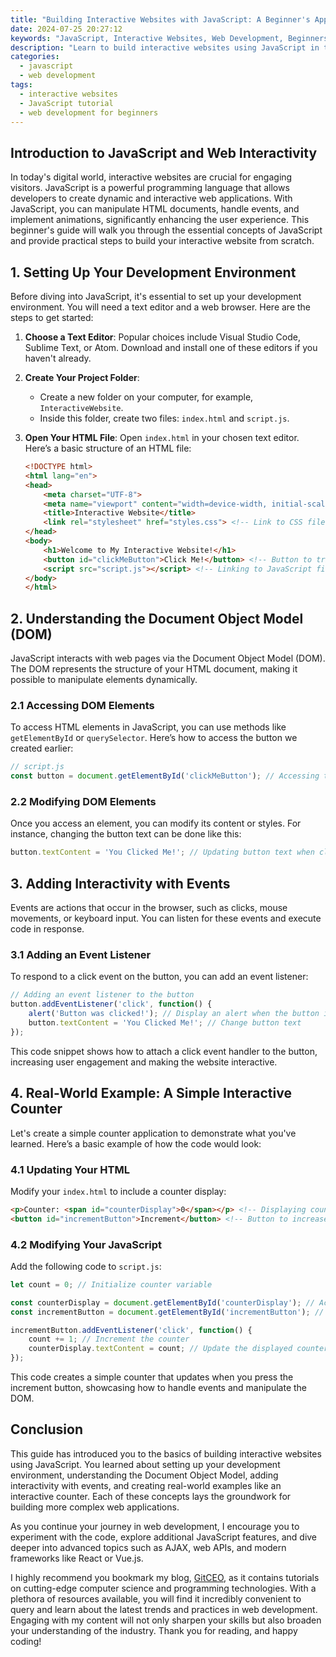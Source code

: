 ```yaml
---
title: "Building Interactive Websites with JavaScript: A Beginner's Approach"
date: 2024-07-25 20:27:12
keywords: "JavaScript, Interactive Websites, Web Development, Beginners Guide, Front-End Development"
description: "Learn to build interactive websites using JavaScript in this comprehensive beginner's guide. You'll explore the fundamentals of JavaScript, how to manipulate the DOM, create event-driven interactions, and implement real-world examples. This tutorial is perfect for aspiring web developers looking to enhance their coding skills and create engaging user experiences. Whether you're aiming to build simple web applications or looking to understand the basics of front-end development, this resource provides step-by-step instructions, code snippets, and practical tips to help you succeed. By the end of this tutorial, you'll have a solid foundation in JavaScript and the confidence to continue your journey in web development."
categories:
  - javascript
  - web development
tags:
  - interactive websites
  - JavaScript tutorial
  - web development for beginners
---
```


## Introduction to JavaScript and Web Interactivity

In today's digital world, interactive websites are crucial for engaging visitors. JavaScript is a powerful programming language that allows developers to create dynamic and interactive web applications. With JavaScript, you can manipulate HTML documents, handle events, and implement animations, significantly enhancing the user experience. This beginner's guide will walk you through the essential concepts of JavaScript and provide practical steps to build your interactive website from scratch. 

<!-- more -->

## 1. Setting Up Your Development Environment

Before diving into JavaScript, it's essential to set up your development environment. You will need a text editor and a web browser. Here are the steps to get started:

1. **Choose a Text Editor**: Popular choices include Visual Studio Code, Sublime Text, or Atom. Download and install one of these editors if you haven't already.
   
2. **Create Your Project Folder**: 
   - Create a new folder on your computer, for example, `InteractiveWebsite`.
   - Inside this folder, create two files: `index.html` and `script.js`.

3. **Open Your HTML File**: Open `index.html` in your chosen text editor. Here’s a basic structure of an HTML file:

   ```html
   <!DOCTYPE html>
   <html lang="en">
   <head>
       <meta charset="UTF-8">
       <meta name="viewport" content="width=device-width, initial-scale=1.0">
       <title>Interactive Website</title>
       <link rel="stylesheet" href="styles.css"> <!-- Link to CSS file if needed -->
   </head>
   <body>
       <h1>Welcome to My Interactive Website!</h1>
       <button id="clickMeButton">Click Me!</button> <!-- Button to trigger an event -->
       <script src="script.js"></script> <!-- Linking to JavaScript file -->
   </body>
   </html>
   ```

## 2. Understanding the Document Object Model (DOM)

JavaScript interacts with web pages via the Document Object Model (DOM). The DOM represents the structure of your HTML document, making it possible to manipulate elements dynamically.

### 2.1 Accessing DOM Elements

To access HTML elements in JavaScript, you can use methods like `getElementById` or `querySelector`. Here’s how to access the button we created earlier:

```javascript
// script.js
const button = document.getElementById('clickMeButton'); // Accessing the button by ID
```

### 2.2 Modifying DOM Elements

Once you access an element, you can modify its content or styles. For instance, changing the button text can be done like this:

```javascript
button.textContent = 'You Clicked Me!'; // Updating button text when clicked
```

## 3. Adding Interactivity with Events

Events are actions that occur in the browser, such as clicks, mouse movements, or keyboard input. You can listen for these events and execute code in response. 

### 3.1 Adding an Event Listener

To respond to a click event on the button, you can add an event listener:

```javascript
// Adding an event listener to the button
button.addEventListener('click', function() {
    alert('Button was clicked!'); // Display an alert when the button is clicked
    button.textContent = 'You Clicked Me!'; // Change button text
});
```

This code snippet shows how to attach a click event handler to the button, increasing user engagement and making the website interactive.

## 4. Real-World Example: A Simple Interactive Counter

Let's create a simple counter application to demonstrate what you've learned. Here’s a basic example of how the code would look:

### 4.1 Updating Your HTML

Modify your `index.html` to include a counter display:

```html
<p>Counter: <span id="counterDisplay">0</span></p> <!-- Displaying counter value -->
<button id="incrementButton">Increment</button> <!-- Button to increase counter -->
```

### 4.2 Modifying Your JavaScript

Add the following code to `script.js`:

```javascript
let count = 0; // Initialize counter variable

const counterDisplay = document.getElementById('counterDisplay'); // Access counter display element
const incrementButton = document.getElementById('incrementButton'); // Access increment button

incrementButton.addEventListener('click', function() {
    count += 1; // Increment the counter
    counterDisplay.textContent = count; // Update the displayed counter value
});
```

This code creates a simple counter that updates when you press the increment button, showcasing how to handle events and manipulate the DOM.

## Conclusion

This guide has introduced you to the basics of building interactive websites using JavaScript. You learned about setting up your development environment, understanding the Document Object Model, adding interactivity with events, and creating real-world examples like an interactive counter. Each of these concepts lays the groundwork for building more complex web applications.

As you continue your journey in web development, I encourage you to experiment with the code, explore additional JavaScript features, and dive deeper into advanced topics such as AJAX, web APIs, and modern frameworks like React or Vue.js. 

I highly recommend you bookmark my blog, [GitCEO](https://gitceo.com), as it contains tutorials on cutting-edge computer science and programming technologies. With a plethora of resources available, you will find it incredibly convenient to query and learn about the latest trends and practices in web development. Engaging with my content will not only sharpen your skills but also broaden your understanding of the industry. Thank you for reading, and happy coding!
